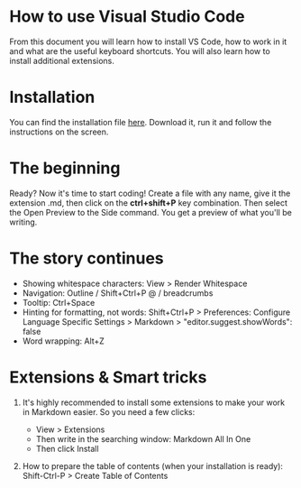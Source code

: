 ---
---

How to use Visual Studio Code
========================
From this document you will learn how to install VS Code, how to work in it and what are the useful keyboard shortcuts. You will also learn how to install additional extensions. 

# Installation 

You can find the installation file [here](https://code.visualstudio.com/). Download it, run it and follow the instructions on the screen. 

# The beginning

Ready? Now it's time to start coding! Create a file with any name, give it the extension .md, then click on the **ctrl+shift+P** key combination. Then select the Open Preview to the Side command. You get a preview of what you'll be writing.

# The story continues

* Showing whitespace characters: View > Render Whitespace
* Navigation: Outline / Shift+Ctrl+P @ / breadcrumbs
* Tooltip: Ctrl+Space
* Hinting for formatting, not words: Shift+Ctrl+P > 
  Preferences: Configure Language Specific Settings > Markdown > "editor.suggest.showWords": false
* Word wrapping: Alt+Z 

# Extensions & Smart tricks

1. It's highly recommended to install some extensions to make your work in Markdown easier. So you need a few clicks:
   * View > Extensions
   * Then write in the searching window: Markdown All In One 
   * Then click Install

2. How to prepare the table of contents (when your installation is ready):
Shift-Ctrl-P > Create Table of Contents
